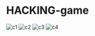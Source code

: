 # HACKING-game

![c1](https://user-images.githubusercontent.com/52625036/98423267-6bbe2380-208e-11eb-9f5b-0de09c369ad9.PNG)
![c2](https://user-images.githubusercontent.com/52625036/98423263-6a8cf680-208e-11eb-876d-877a2ee62c5a.PNG)
![c3](https://user-images.githubusercontent.com/52625036/98423265-6bbe2380-208e-11eb-84a3-40241a5bf37f.PNG)
![c4](https://user-images.githubusercontent.com/52625036/98423266-6bbe2380-208e-11eb-9463-40a89b9d47ed.PNG)
